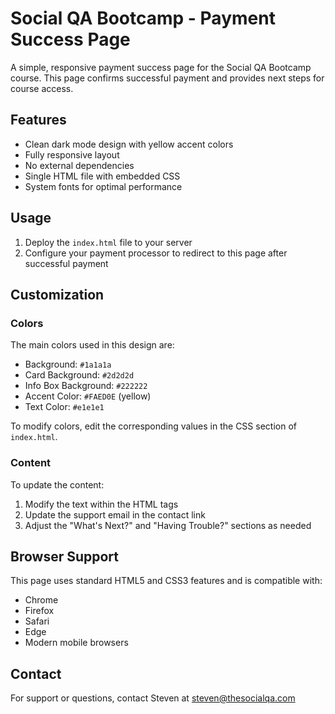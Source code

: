 # Social QA Bootcamp - Payment Success Page

A simple, responsive payment success page for the Social QA Bootcamp course. This page confirms successful payment and provides next steps for course access.

## Features

- Clean dark mode design with yellow accent colors
- Fully responsive layout
- No external dependencies
- Single HTML file with embedded CSS
- System fonts for optimal performance

## Usage

1. Deploy the `index.html` file to your server
2. Configure your payment processor to redirect to this page after successful payment

## Customization

### Colors
The main colors used in this design are:
- Background: `#1a1a1a`
- Card Background: `#2d2d2d`
- Info Box Background: `#222222`
- Accent Color: `#FAED0E` (yellow)
- Text Color: `#e1e1e1`

To modify colors, edit the corresponding values in the CSS section of `index.html`.

### Content
To update the content:
1. Modify the text within the HTML tags
2. Update the support email in the contact link
3. Adjust the "What's Next?" and "Having Trouble?" sections as needed

## Browser Support

This page uses standard HTML5 and CSS3 features and is compatible with:
- Chrome
- Firefox
- Safari
- Edge
- Modern mobile browsers

## Contact

For support or questions, contact Steven at steven@thesocialqa.com 